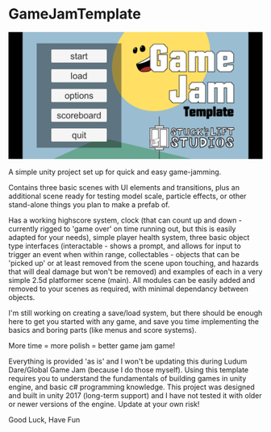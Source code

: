 # GameJamTemplate

![](GJTemplate.png)

A simple unity project set up for quick and easy game-jamming.

Contains three basic scenes with UI elements and transitions, plus an additional scene ready for testing model scale, particle effects, or other stand-alone things you plan to make a prefab of.

Has a working highscore system, clock (that can count up and down - currently rigged to 'game over' on time running out, but this is easily adapted for your needs), simple player health system, three basic object type interfaces (interactable - shows a prompt, and allows for input to trigger an event when within range, collectables - objects that can be 'picked up' or at least removed from the scene upon touching, and hazards that will deal damage but won't be removed) and examples of each in a very simple 2.5d platformer scene (main).
All modules can be easily added and removed to your scenes as required, with minimal dependancy between objects.

I'm still working on creating a save/load system, but there should be enough here to get you started with any game, and save you time implementing the basics and boring parts (like menus and score systems). 

More time = more polish = better game jam game!

Everything is provided 'as is' and I won't be updating this during Ludum Dare/Global Game Jam (because I do those myself). Using this template requires you to understand the fundamentals of building games in unity engine, and basic c# programming knowledge. This project was designed and built in unity 2017 (long-term support) and I have not tested it with older or newer versions of the engine. Update at your own risk!

Good Luck, Have Fun

